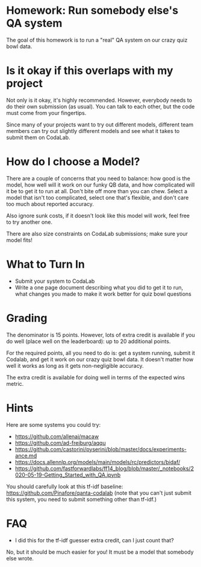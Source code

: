 
Homework: Run somebody else's QA system
========================================

The goal of this homework is to run a "real" QA system on our crazy
quiz bowl data.

Is it okay if this overlaps with my project
===========================================

Not only is it okay, it's highly recommended.  However, everybody
needs to do their own submission (as usual).  You can talk to each
other, but the code must come from your fingertips.

Since many of your projects want to try out different models,
different team members can try out slightly different models and see
what it takes to submit them on CodaLab.

How do I choose a Model?
========================

There are a couple of concerns that you need to balance: how good is
the model, how well will it work on our funky QB data, and how
complicated will it be to get it to run at all.  Don't bite off more
than you can chew.  Select a model that isn't too complicated, select
one that's flexible, and don't care too much about reported accuracy.

Also ignore sunk costs, if it doesn't look like this model will work,
feel free to try another one.

There are also size constraints on CodaLab submissions; make sure your
model fits!

What to Turn In
===============

* Submit your system to CodaLab
* Write a one page document describing what you did to get it to run,
  what changes you made to make it work better for quiz bowl questions

Grading
=======

The denominator is 15 points.  However, lots of extra credit is
available if you do well (place well on the leaderboard): up to 20
additional points.

For the required points, all you need to do is: get a system running,
submit it Codalab, and get it work on our crazy quiz bowl data.  It
doesn't matter how well it works as long as it gets non-negligible
accuracy.

The extra credit is available for doing well in terms of the expected
wins metric.

Hints
====

Here are some systems you could try:
* https://github.com/allenai/macaw
* https://github.com/ad-freiburg/aqqu
* https://github.com/castorini/pyserini/blob/master/docs/experiments-ance.md
* https://docs.allennlp.org/models/main/models/rc/predictors/bidaf/
* https://github.com/fastforwardlabs/ff14_blog/blob/master/_notebooks/2020-05-19-Getting_Started_with_QA.ipynb


You should carefully look at this tf-idf baseline:
https://github.com/Pinafore/qanta-codalab
(note that you can't just submit this system, you need to submit
something other than tf-idf.)

FAQ
===

* I did this for the tf-idf guesser extra credit, can I just count that?

No, but it should be much easier for you!  It must be a model that somebody else wrote.

